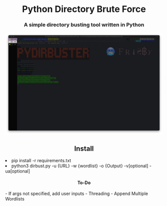 <h1 align='center'>Python Directory Brute Force</h1>

<h3 align='center'>A simple directory busting tool written in Python</h3>

![image](thumbnail.png)

<h2 align='center'>Install</h2>
<li>pip install -r requirements.txt</li>
<li>python3 dirbust.py -u {URL} -w {wordlist} -o {Output} -v[optional] -ua[optional] </li>

<h4 align='center'>To-Do</h4>
- If args not specified, add user inputs
- Threading
- Append Multiple Wordlists

